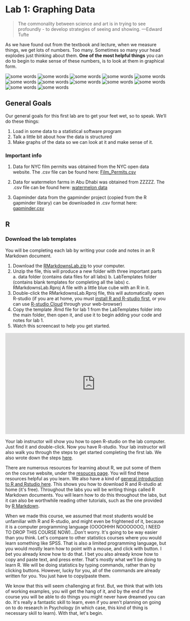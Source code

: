 # Lab 1: Graphing Data

>The commonality between science and art is in trying to see profoundly - to develop strategies of seeing and showing.
—Edward Tufte

As we have found out from the textbook and lecture, when we measure things, we get lots of numbers. Too many. Sometimes so many your head explodes just thinking about them. **One of the most helpful things** you can do to begin to make sense of these numbers, is to look at them in graphical form.

![some words](/psy-466/assets/watermelons_hist_explore.png)
![some words](/psy-466/assets/watermelons_hist_flex.png)
![some words](/psy-466/assets/facebook_hist_explore_partner.png)
![some words](/psy-466/assets/facebook_hist_flex_partner.png)
![some words](/psy-466/assets/facebook_hist_flex_type_partner.png)
![some words](/psy-466/assets/facebook_hist_explore_type_partner.png)
![some words](/psy-466/assets/facebook_hist_explore_partner_type.png)
![some words](/psy-466/assets/facebook_hist_explore_behaviors_only.png)
![some words](/psy-466/assets/gapminder-hist-life.png)
![some words](/psy-466/assets/gapminder-scatter-life-year.png)
![some words](/psy-466/assets/gapminder-scatter-life-year-saudi.png)
![some words](/psy-466/assets/gapminder-scatter-life-year-3-arab-states.png)
## General Goals

Our general goals for this first lab are to get your feet wet, so to speak. We’ll do these things:

1. Load in some data to a statistical software program
1. Talk a little bit about how the data is structured
1. Make graphs of the data so we can look at it and make sense of it.

### Important info

1. Data for NYC film permits was obtained from the NYC open data website. The .csv file can be found here: <a href="https://raw.githubusercontent.com/CrumpLab/statisticsLab/master/data/Film_Permits.csv" download>Film_Permits.csv</a>

1. Data for watermelon farms in Abu Dhabi was obtained from ZZZZZ. The .csv file can be found here: [watermelon data](/psy-466/data/area-of-cultivated-land-for-watermelon.csv)

2. Gapminder data from the gapminder project (copied from the R gapminder library) can be downloaded in .csv format here: <a href="https://raw.githubusercontent.com/CrumpLab/statisticsLab/master/data/gapminder.csv" download>gapminder.csv</a>

## R

### Download the lab templates

You will be completing each lab by writing your code and notes in an R Markdown document.

1. Download the [RMarkdownsLab.zip](https://github.com/CrumpLab/statisticsLab/raw/master/RMarkdownsLab.zip) to your computer.
2. Unzip the file, this will produce a new folder with three important parts
    a. data folder (contains data files for all labs)
    b. LabTemplates folder (contains blank templates for completing all the labs)
    c. RMarkdownsLab.Rproj A file with a little blue cube with an R in it.
3. Double-click the RMarkdownsLab.Rproj file, this will automatically open R-studio (if you are at home, you must [install R and R-studio first](https://crumplab.github.io/statisticsLab/software.html#installing-r-and-r-studio), or you can use [R-studio Cloud](https://crumplab.github.io/statisticsLab/software.html#r-studio-cloud) through your web-browser)
4. Copy the template .Rmd file for lab 1 from the LabTemplates folder into the main folder, then open it, and use it to begin adding your code and notes for lab 1.
5. Watch this screencast to help you get started.

<iframe width="560" height="315" src="https://www.youtube.com/embed/voMIi1fpe5c" frameborder="0" allow="autoplay; encrypted-media" allowfullscreen></iframe>

Your lab instructor will show you how to open R-studio on the lab computer. Just find it and double-click. Now you have R-studio. Your lab instructor will also walk you through the steps to get started completing the first lab. We also wrote down the steps [here](https://crumplab.github.io/statisticsLab/software.html#how-to-complete-the-r-labs).

There are numerous resources for learning about R, we put some of them on the course website, under the [resouces page](https://crumplab.github.io/psyc3400/Resources.html). You will find these resources helpful as you learn. We also have a kind of [general introduction to R and Rstudio here](https://crumplab.github.io/statisticsLab/software.html#r). This shows you how to download R and R-studio at home (it's free). Throughout the labs you will be writing things called R Markdown documents. You will learn how to do this throughout the labs, but it can also be worthwhile reading other tutorials, such as the one provided by [R Markdown](https://rmarkdown.rstudio.com/lesson-1.html).

When we made this course, we assumed that most students would be unfamiliar with R and R-studio, and might even be frightened of it, because it is a computer programming language (OOOOHHH NOOOOOOO, I NEED TO DROP THIS COURSE NOW)...Don't worry. It's going to be way easier than you think. Let's compare to other statistics courses where you would learn something like SPSS. That is also a limited programming language, but you would mostly learn how to point with a mouse, and click with button. I bet you already know how to do that. I bet you also already know how to copy and paste text, and press enter. That's mostly what we'll be doing to learn R. We will be doing statistics by typing commands, rather than by clicking buttons. However, lucky for you, all of the commands are already written for you. You just have to copy/paste them.

We know that this will seem challenging at first. But, we think that with lots of working examples, you will get the hang of it, and by the end of the course you will be able to do things you might never have dreamed you can do. It's really a fantastic skill to learn, even if you aren't planning on going on to do research in Psychology (in which case, this kind of thing is necessary skill to learn). With that, let's begin.
